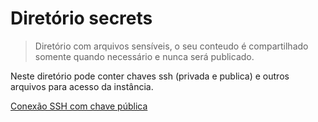 # Diretório secrets

> Diretório com arquivos sensíveis, o seu conteudo é compartilhado somente quando necessário e nunca será publicado.

Neste diretório pode conter chaves ssh (privada e publica) e outros arquivos para acesso da instância.

[Conexão SSH com chave pública](https://medium.com/totvsdevelopers/conex%C3%A3o-ssh-com-chave-publica-47f4e47361e1)
